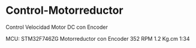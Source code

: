 # Control-Motorreductor
Control Velocidad Motor DC con Encoder

MCU: STM32F746ZG
Motorreductor con Encoder 352 RPM 1.2 Kg.cm 1:34 
